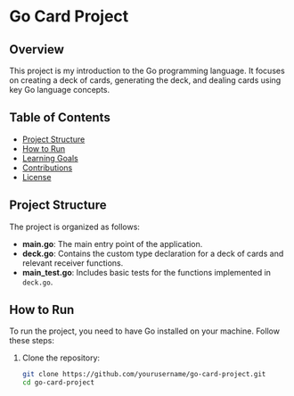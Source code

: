 # Go Card Project

## Overview

This project is my introduction to the Go programming language. It focuses on creating a deck of cards, generating the deck, and dealing cards using key Go language concepts.

## Table of Contents

- [Project Structure](#project-structure)
- [How to Run](#how-to-run)
- [Learning Goals](#learning-goals)
- [Contributions](#contributions)
- [License](#license)

## Project Structure

The project is organized as follows:

- **main.go**: The main entry point of the application.
- **deck.go**: Contains the custom type declaration for a deck of cards and relevant receiver functions.
- **main_test.go**: Includes basic tests for the functions implemented in `deck.go`.

## How to Run

To run the project, you need to have Go installed on your machine. Follow these steps:

1. Clone the repository:

   ```bash
   git clone https://github.com/yourusername/go-card-project.git
   cd go-card-project
   ```

